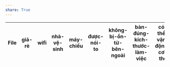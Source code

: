 ```yaml
---  
share: True  
---  
```

| File | giá-rẻ | wifi | nhà-vệ-sinh | máy-chiếu | được-nói-to | không-bị-ồn-từ-bên-ngoài | bàn-đúng-kích-thước-làm-việc | có-thể-vận-động-cơ-thể | nước-ngon | gần-nhà-đa-số-thành-viên | ở-lại-tới-11h | không-gian-tạo-cảm-hứng | có-loa-mic |  
| ---- | ------ | ---- | ----------- | --------- | ----------- | ------------------------ | ---------------------------- | ---------------------- | --------- | ------------------------ | ------------- | ----------------------- | ---------- |  
  
